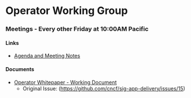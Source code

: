 # Operator Working Group

### Meetings - Every other Friday at 10:00AM Pacific

#### Links
* [Agenda and Meeting Notes](https://docs.google.com/document/d/17pjT2g35yUMaby0cPJnFfHRlhlFzFruDxmJKRmj_BLU/edit)

#### Documents
* [Operator Whitepaper - Working Document](https://docs.google.com/document/d/1daXHyR2yG5ArjO1PO83v4a0fmLCLo2kYNT3TwGZksng)
  * Original Issue: (https://github.com/cncf/sig-app-delivery/issues/15)
